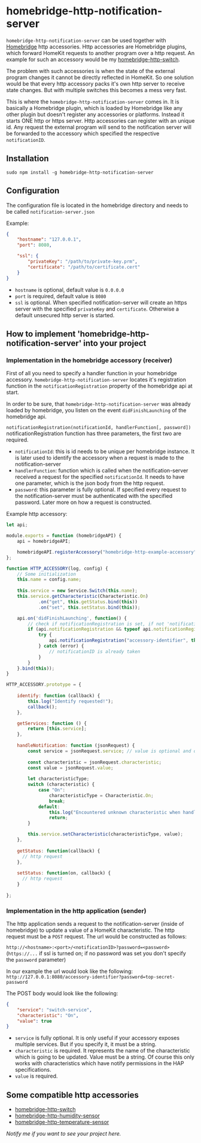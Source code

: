 # homebridge-http-notification-server

`homebridge-http-notification-server` can be used together with [Homebridge](https://github.com/nfarina/homebridge) 
http accessories. Http accessories are Homebridge plugins, which forward HomeKit requests to another program over a 
http request. An example for such an accessory would be my 
[homebridge-http-switch](https://github.com/Supereg/homebridge-http-switch).

The problem with such accessories is when 
the state of the external program changes it cannot be directly reflected in HomeKit. So one solution would be that 
every http accessory packs it's own http server to receive state changes. But with multiple switches this becomes a mess 
very fast.

This is where the `homebridge-http-notification-server` comes in. It is basically a Homebridge plugin, which is loaded by 
Homebridge like any other plugin but doesn't register any accessories or platforms. Instead it starts ONE http or https 
server. Http accessories can register with an unique id. Any request the external program will send to the notification 
server will be forwarded to the accessory which specified the respective `notificationID`.

## Installation

`sudo npm install -g homebridge-http-notification-server`

## Configuration

The configuration file is located in the homebridge directory and needs to be called `notification-server.json`

Example:
```json
{
    "hostname": "127.0.0.1",
    "port": 8080,

    "ssl": {
        "privateKey": "/path/to/private-key.prm",
        "certificate": "/path/to/certificate.cert"
    }
}
```

* `hostname` is optional, default value is `0.0.0.0`
* `port` is required, default value is `8080`
* `ssl` is optional. When specified notification-server will create an https server with the specified `privateKey` and 
`certificate`. Otherwise a default unsecured http server is started.

## How to implement 'homebridge-http-notification-server' into your project

### Implementation in the homebridge accessory (receiver)

First of all you need to specify a handler function in your homebridge accessory. `homebridge-http-notification-server` 
locates it's registration function in the `notificationRegistration` property of the homebridge api at start.

In order to be sure, that `homebridge-http-notification-server` was already loaded by homebridge, you listen on the event 
`didFinishLaunching` of the homebridge api.

`notificationRegistration(notificationId, handlerFunction[, password])`
notificationRegistration function has three parameters, the first two are required.
* `notificationId`: this is id needs to be unique per homebridge instance. It is later used to identify the accessory when 
a request is made to the notification-server
* `handlerFunction`: function which is called when the notification-server received a request for the specified `notificationId`.
It needs to have one parameter, which is the json body from the http request.
* `password`: this parameter is fully optional. If specified every request to the notification-server must be authenticated 
with the specified password. Later more on how a request is constructed.


Example http accessory:
```javascript
let api;

module.exports = function (homebridgeAPI) {
    api = homebridgeAPI;

    homebridgeAPI.registerAccessory("homebridge-http-example-accessory", "HTTP-ACCESSORY", HTTP_ACCESSORY);
};

function HTTP_ACCESSORY(log, config) {
    // Some initialization
    this.name = config.name;
    
    this.service = new Service.Switch(this.name);
    this.service.getCharacteristic(Characteristic.On)
            .on("get", this.getStatus.bind(this))
            .on("set", this.setStatus.bind(this));

    api.on('didFinishLaunching', function() {
        // check if notificationRegistration is set, if not 'notificationRegistration' is probably not installed on the system
        if (api.notificationRegistration && typeof api.notificationRegistration === "function") {
            try {
                api.notificationRegistration("accessory-identifier", this.handleNotification.bind(this), "top-secret-password");
            } catch (error) {
                // notificationID is already taken
            }
        }
    }.bind(this));
}

HTTP_ACCESSORY.prototype = {
    
    identify: function (callback) {
        this.log("Identify requested!");
        callback();
    },

    getServices: function () {
        return [this.service];
    },
    
    handleNotification: function (jsonRequest) {
        const service = jsonRequest.service; // value is optional and only relevant if your accessory exposes multiple services
        
        const characteristic = jsonRequest.characteristic;
        const value = jsonRequest.value;
        
        let characteristicType;
        switch (characteristic) {
            case "On":
                characteristicType = Characteristic.On;
                break;
            default:
                this.log("Encountered unknown characteristic when handling notification: " + jsonRequest.characteristic);
                return;
        }

        this.service.setCharacteristic(characteristicType, value);
    },
    
    getStatus: function(callback) {
      // http request
    },
    
    setStatus: function(on, callback) {
      // http request
    }
    
};
```

### Implementation in the http application (sender)

The http application sends a request to the notification-server (inside of homebridge) to update a value of a HomeKit 
characteristic. The http request must be a `POST` request. The url would be constructed as follows:

`http://<hostname>:<port>/<notificationID>?password=<password>` (`https://...` if ssl is turned on; if no password was set 
you don't specify the `password` parameter)

In our example the url would look like the following:
`http://127.0.0.1:8080/accessory-identifier?password=top-secret-password`

The POST body would look like the following:
```json
{
    "service": "switch-service",
    "characteristic": "On",
    "value": true
}
```
* `service` is fully optional. It is only useful if your accessory exposes multiple services. But if you specify it, it 
must be a string.
* `characteristic` is required. It represents the name of the characteristic which is going to be updated. Value must be 
a string. Of course this only works with characteristics which have notify permissions in the HAP specifications. 
* `value` is required. 

## Some compatible http accessories

* [homebridge-http-switch](https://github.com/Supereg/homebridge-http-switch)
* [homebridge-http-humidity-sensor](https://github.com/Supereg/homebridge-http-humidity-sensor)
* [homebridge-http-temperature-sensor](https://github.com/Supereg/homebridge-http-temperature-sensor)

_Notify me if you want to see your project here._